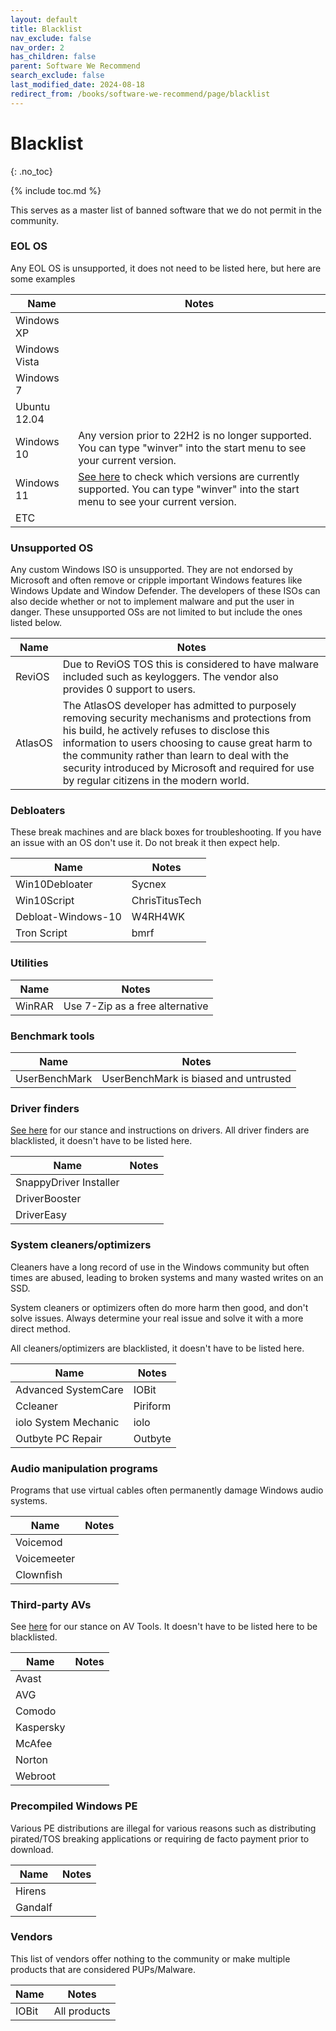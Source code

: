 ```yaml
---
layout: default
title: Blacklist
nav_exclude: false
nav_order: 2
has_children: false
parent: Software We Recommend
search_exclude: false
last_modified_date: 2024-08-18
redirect_from: /books/software-we-recommend/page/blacklist
---
```


# Blacklist
{: .no_toc}

{% include toc.md %}

This serves as a master list of banned software that we do not permit in the community.

### EOL OS 
Any EOL OS is unsupported, it does not need to be listed here, but here are some examples

| Name          | Notes                                                                                                                                                                                                           |
| ------------- | --------------------------------------------------------------------------------------------------------------------------------------------------------------------------------------------------------------- |
| Windows XP    |                                                                                                                                                                                                                 |
| Windows Vista |                                                                                                                                                                                                                 |
| Windows 7     |                                                                                                                                                                                                                 |
| Ubuntu 12.04  |                                                                                                                                                                                                                 |
| Windows 10    | Any version prior to 22H2 is no longer supported. You can type "winver" into the start menu to see your current version.                                                                                        |
| Windows 11    | [See here](https://docs.microsoft.com/en-us/lifecycle/products/windows-11-home-and-pro) to check which versions are currently supported. You can type "winver" into the start menu to see your current version. |
| ETC           |                                                                                                                                                                                                                 |

### Unsupported OS
Any custom Windows ISO is unsupported. They are not endorsed by Microsoft and often remove or cripple important Windows features like Windows Update and Window Defender. The developers of these ISOs can also decide whether or not to implement malware and put the user in danger. These unsupported OSs are not limited to but include the ones listed below.  

| Name | Notes |
| --- | --- |
| ReviOS | Due to ReviOS TOS this is considered to have malware included such as keyloggers. The vendor also provides 0 support to users.
| AtlasOS | The AtlasOS developer has admitted to purposely removing security mechanisms and protections from his build, he actively refuses to disclose this information to users choosing to cause great harm to the community rather than learn to deal with the security introduced by Microsoft and required for use by regular citizens in the modern world. |

### Debloaters
These break machines and are black boxes for troubleshooting. If you have an issue with an OS don't use it. Do not break it then expect help.

| Name | Notes |
| --- | --- | 
| Win10Debloater | Sycnex |
| Win10Script | ChrisTitusTech |
| Debloat-Windows-10 | W4RH4WK |
| Tron Script | bmrf |

### Utilities

| Name | Notes |
| --- | --- |
| WinRAR | Use 7-Zip as a free alternative |

### Benchmark tools

| Name | Notes |
| --- | --- |
| UserBenchMark | UserBenchMark is biased and untrusted |

### Driver finders
[See here](/docs/recommendations/maintenance) for our stance and instructions on drivers. All driver finders are blacklisted, it doesn't have to be listed here.

| Name | Notes |
| --- | --- |
| SnappyDriver Installer |
| DriverBooster |
| DriverEasy |

### System cleaners/optimizers
Cleaners have a long record of use in the Windows community but often times are abused, leading to broken systems and many wasted writes on an SSD. 

System cleaners or optimizers often do more harm then good, and don't solve issues. Always determine your real issue and solve it with a more direct method.

All cleaners/optimizers are blacklisted, it doesn't have to be listed here.

| Name | Notes |
| --- | --- | 
| Advanced SystemCare | IOBit |
| Ccleaner | Piriform |
| iolo System Mechanic | iolo |
| Outbyte PC Repair | Outbyte |

### Audio manipulation programs
Programs that use virtual cables often permanently damage Windows audio systems.

| Name | Notes |
| --- | --- | 
| Voicemod |
| Voicemeeter |
| Clownfish |

### Third-party AVs
See [here](/docs/recommendations/av) for our stance on AV Tools. It doesn't have to be listed here to be blacklisted.

| Name | Notes |
| --- | --- | 
| Avast |
| AVG |
| Comodo |
| Kaspersky |
| McAfee |
| Norton |
| Webroot |

### Precompiled Windows PE
Various PE distributions are illegal for various reasons such as distributing pirated/TOS breaking applications or requiring de facto payment prior to download.

| Name | Notes |
| --- | --- | 
| Hirens |
| Gandalf |

### Vendors
This list of vendors offer nothing to the community or make multiple products that are considered PUPs/Malware.

| Name | Notes |
| --- | --- |
| IOBit | All products |
